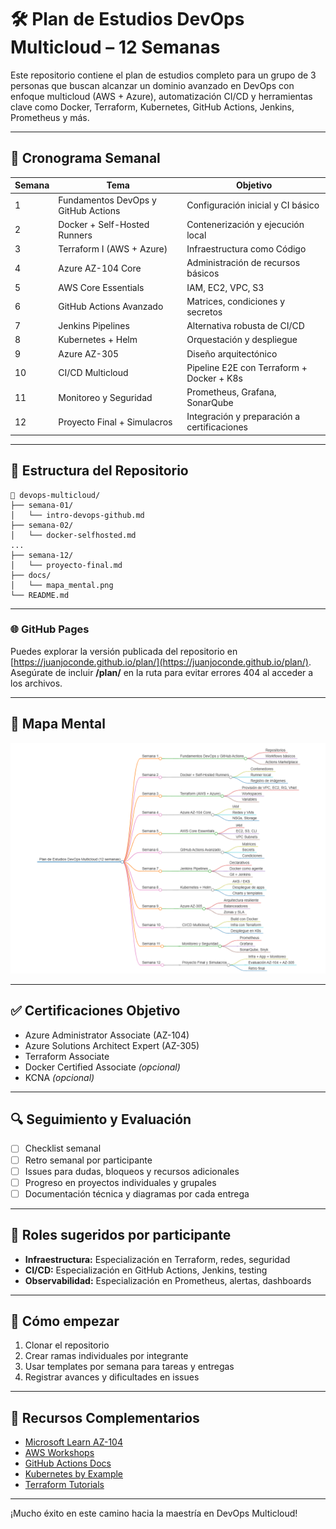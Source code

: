
# 🛠️ Plan de Estudios DevOps Multicloud – 12 Semanas

Este repositorio contiene el plan de estudios completo para un grupo de 3 personas que buscan alcanzar un dominio avanzado en DevOps con enfoque multicloud (AWS + Azure), automatización CI/CD y herramientas clave como Docker, Terraform, Kubernetes, GitHub Actions, Jenkins, Prometheus y más.

---

## 📅 Cronograma Semanal

| Semana | Tema | Objetivo |
|--------|------|----------|
| 1 | Fundamentos DevOps y GitHub Actions | Configuración inicial y CI básico |
| 2 | Docker + Self-Hosted Runners | Contenerización y ejecución local |
| 3 | Terraform I (AWS + Azure) | Infraestructura como Código |
| 4 | Azure AZ-104 Core | Administración de recursos básicos |
| 5 | AWS Core Essentials | IAM, EC2, VPC, S3 |
| 6 | GitHub Actions Avanzado | Matrices, condiciones y secretos |
| 7 | Jenkins Pipelines | Alternativa robusta de CI/CD |
| 8 | Kubernetes + Helm | Orquestación y despliegue |
| 9 | Azure AZ-305 | Diseño arquitectónico |
| 10 | CI/CD Multicloud | Pipeline E2E con Terraform + Docker + K8s |
| 11 | Monitoreo y Seguridad | Prometheus, Grafana, SonarQube |
| 12 | Proyecto Final + Simulacros | Integración y preparación a certificaciones |

---

## 📂 Estructura del Repositorio

```
📁 devops-multicloud/
├── semana-01/
│   └── intro-devops-github.md
├── semana-02/
│   └── docker-selfhosted.md
...
├── semana-12/
│   └── proyecto-final.md
├── docs/
│   └── mapa_mental.png
└── README.md
```

---

### 🌐 GitHub Pages

Puedes explorar la versión publicada del repositorio en [https://juanjoconde.github.io/plan/](https://juanjoconde.github.io/plan/).
Asegúrate de incluir **/plan/** en la ruta para evitar errores 404 al acceder a los archivos.

---

## 🧠 Mapa Mental

![Mapa Mental DevOps Multicloud](docs/mapa_mental.png)

---

## ✅ Certificaciones Objetivo

- Azure Administrator Associate (AZ-104)
- Azure Solutions Architect Expert (AZ-305)
- Terraform Associate
- Docker Certified Associate *(opcional)*
- KCNA *(opcional)*

---

## 🔍 Seguimiento y Evaluación

- [ ] Checklist semanal
- [ ] Retro semanal por participante
- [ ] Issues para dudas, bloqueos y recursos adicionales
- [ ] Progreso en proyectos individuales y grupales
- [ ] Documentación técnica y diagramas por cada entrega

---

## 👥 Roles sugeridos por participante

- **Infraestructura:** Especialización en Terraform, redes, seguridad
- **CI/CD:** Especialización en GitHub Actions, Jenkins, testing
- **Observabilidad:** Especialización en Prometheus, alertas, dashboards

---

## 🚀 Cómo empezar

1. Clonar el repositorio
2. Crear ramas individuales por integrante
3. Usar templates por semana para tareas y entregas
4. Registrar avances y dificultades en issues

---

## 🧩 Recursos Complementarios

- [Microsoft Learn AZ-104](https://learn.microsoft.com/en-us/certifications/exams/az-104/)
- [AWS Workshops](https://workshops.aws/)
- [GitHub Actions Docs](https://docs.github.com/en/actions)
- [Kubernetes by Example](https://kubernetesbyexample.com/)
- [Terraform Tutorials](https://developer.hashicorp.com/terraform/tutorials)

---

¡Mucho éxito en este camino hacia la maestría en DevOps Multicloud!
